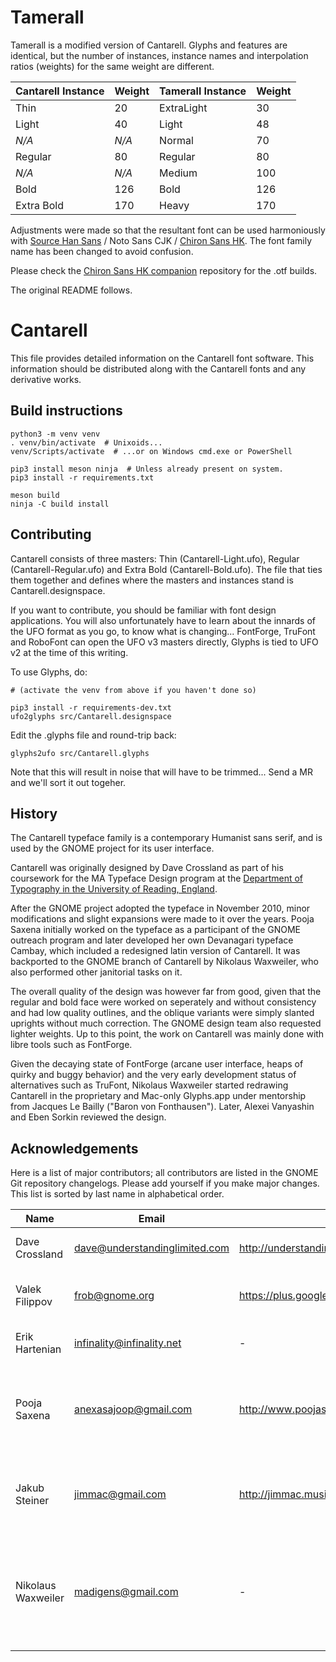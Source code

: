 Tamerall
=========

Tamerall is a modified version of Cantarell. Glyphs and features are identical, but the number of instances, instance names and interpolation ratios (weights) for the same weight are different.

Cantarell Instance | Weight| Tamerall Instance | Weight
----------------------- | ----- | ---------------------- | ------
Thin                    | 20    | ExtraLight             | 30
Light                   | 40    | Light                  | 48
*N/A*                   | *N/A* | Normal                 | 70
Regular                 | 80    | Regular                | 80
*N/A*                   | *N/A* | Medium                 | 100
Bold                    | 126   | Bold                   | 126
Extra Bold              | 170   | Heavy                  | 170

Adjustments were made so that the resultant font can be used harmoniously with [Source Han Sans](https://github.com/adobe-fonts/source-han-sans) / Noto Sans CJK / [Chiron Sans HK](https://tamcy.github.io/chiron-sans-hk/). The font family name has been changed to avoid confusion.

Please check the [Chiron Sans HK companion](https://github.com/tamcy/chiron-sans-hk-companion) repository for the .otf builds.

The original README follows.

Cantarell
=========

This file provides detailed information on the Cantarell font software. This information should be distributed along with the Cantarell fonts and any derivative works.

Build instructions
------------------

```
python3 -m venv venv
. venv/bin/activate  # Unixoids...
venv/Scripts/activate  # ...or on Windows cmd.exe or PowerShell

pip3 install meson ninja  # Unless already present on system.
pip3 install -r requirements.txt

meson build
ninja -C build install
```

Contributing
------------

Cantarell consists of three masters: Thin (Cantarell-Light.ufo), Regular (Cantarell-Regular.ufo) and Extra Bold (Cantarell-Bold.ufo). The file that ties them together and defines where the masters and instances stand is Cantarell.designspace.

If you want to contribute, you should be familiar with font design applications. You will also unfortunately have to learn about the innards of the UFO format as you go, to know what is changing... FontForge, TruFont and RoboFont can open the UFO v3 masters directly, Glyphs is tied to UFO v2 at the time of this writing.

To use Glyphs, do:

```
# (activate the venv from above if you haven't done so)

pip3 install -r requirements-dev.txt
ufo2glyphs src/Cantarell.designspace
```

Edit the .glyphs file and round-trip back:

```
glyphs2ufo src/Cantarell.glyphs
```

Note that this will result in noise that will have to be trimmed... Send a MR and we'll sort it out togeher.

History
-------

The Cantarell typeface family is a contemporary Humanist sans serif, and is used by the GNOME project for its user interface.

Cantarell was originally designed by Dave Crossland as part of his coursework for the MA Typeface Design program at the [Department of Typography in the University of Reading, England](http://www.typedesign.reading.ac.uk).

After the GNOME project adopted the typeface in November 2010, minor modifications and slight expansions were made to it over the years. Pooja Saxena initially worked on the typeface as a participant of the GNOME outreach program and later developed her own Devanagari typeface Cambay, which included a redesigned latin version of Cantarell. It was backported to the GNOME branch of Cantarell by Nikolaus Waxweiler, who also performed other janitorial tasks on it.

The overall quality of the design was however far from good, given that the regular and bold face were worked on seperately and without consistency and had low quality outlines, and the oblique variants were simply slanted uprights without much correction. The GNOME design team also requested lighter weights. Up to this point, the work on Cantarell was mainly done with libre tools such as FontForge.

Given the decaying state of FontForge (arcane user interface, heaps of quirky and buggy behavior) and the very early development status of alternatives such as TruFont, Nikolaus Waxweiler started redrawing Cantarell in the proprietary and Mac-only Glyphs.app under mentorship from Jacques Le Bailly ("Baron von Fonthausen"). Later, Alexei Vanyashin and Eben Sorkin reviewed the design.

Acknowledgements
----------------

Here is a list of major contributors; all contributors are listed in the GNOME Git repository changelogs. Please add yourself if you make major changes. This list is sorted by last name in alphabetical order.

| Name               | Email                         | Web Address                                         | Description                                                                             |
| ------------------ | ----------------------------- | --------------------------------------------------- | --------------------------------------------------------------------------------------- |
| Dave Crossland     | dave@understandinglimited.com | http://understandingfonts.com/who/dave-crossland/   | Designer, original Latin glyphs.                                                        |
| Valek Filippov     | frob@gnome.org                | https://plus.google.com/108983215764171548842/about | Designer, original Cyrillic glyphs.                                                     |
| Erik Hartenian     | infinality@infinality.net     | \-                                                  | Connoisseur of fine font renderding.                                                    |
| Pooja Saxena       | anexasajoop@gmail.com         | http://www.poojasaxena.in                           | Designer, new glyphs and many improvements to weight and metric balance.                |
| Jakub Steiner      | jimmac@gmail.com              | http://jimmac.musichall.cz                          | Designer, many improvements and GNOME standards engineering.                            |
| Nikolaus Waxweiler | madigens@gmail.com            | \-                                                  | Designer, general clean up and increased language coverage, later on complete redesign. |
